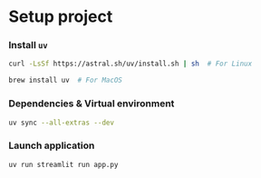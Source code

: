 # Setup project

### Install `uv`

```sh
curl -LsSf https://astral.sh/uv/install.sh | sh  # For Linux
```

```sh
brew install uv  # For MacOS
```


### Dependencies & Virtual environment

```sh
uv sync --all-extras --dev
```


### Launch application

```sh
uv run streamlit run app.py
```
